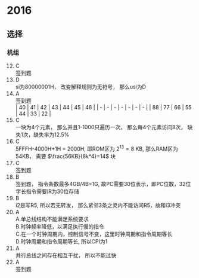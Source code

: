 # 2016
## 选择
### 机组  
12. C  
签到题  
13. D  
si为80000001H， 改变解释规则为无符号， 那么usi为D
14. A  
    签到题  
    | 40 | 41 | 42 | 43 | 44 | 45 | 46 |
    | - | - | - | - | - | - | - |
    | 88 | 77 | 66 | 55 | 44 | 33 | 22 |  
15. C  
一块为4个元素， 那么并且1-1000只遍历一次， 那么每4个元素访问8次， 缺失1次，缺失率为12.5%  
16. C  
5FFFH-4000H+1H = 2000H, 即ROM区为 $2^{13}=8$ KB, 那么RAM区为54KB， 需要 $\frac{56KB}{8k*4}=14$ 块  
17. C  
签到题  
18. B    
签到题， 指令条数最多4GB/4B=1G, 故PC需要30位表示，即PC位数，32位字长指令需要IR为30位存储
19. B  
i2是写R5, 所以若无转发， 那么紧邻3条之灵内不能访问R5，故和i3冲突  
20. A  
A.单总线结构不能满足系统要求  
B.时钟频率降低，以满足执行慢的指令  
C.在一个时钟周期内，控制信号不变，这里时钟周期和指令周期等长  
D.时钟周期和指令周期等长, 所以CPI为1  
21. A  
并行总线之间存在相互干扰， 所以不能过快  
22. A  
签到题